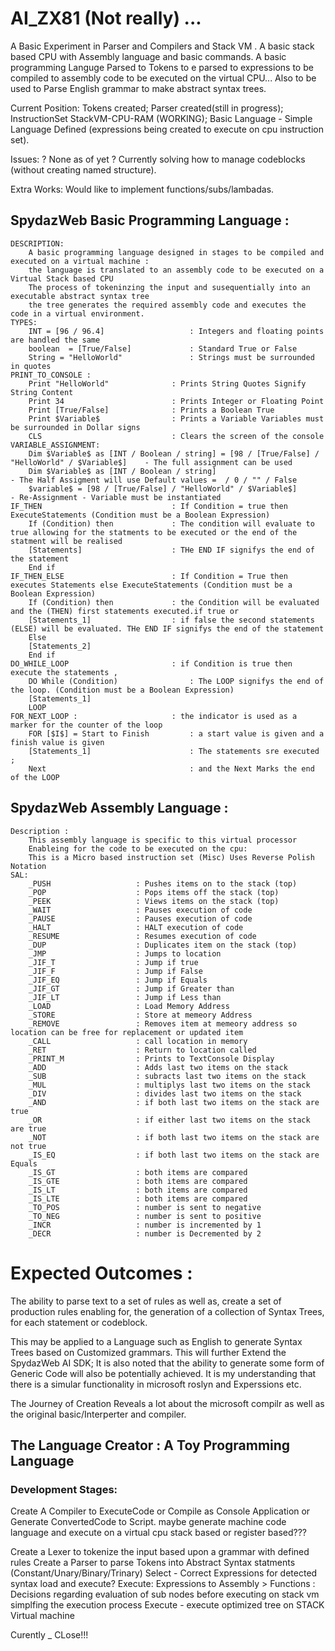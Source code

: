 # AI_ZX81 (Not really) ...

A Basic Experiment in Parser and Compilers and Stack VM . A basic stack based CPU with Assembly language and basic commands. 
A basic programming Languge Parsed to Tokens to e parsed to expressions to be compiled to assembly code to be executed on the virtual CPU... 
Also to be used to Parse English grammar to make abstract syntax trees. 

Current Position: Tokens created; Parser created(still in progress); InstructionSet StackVM-CPU-RAM (WORKING); Basic Language - Simple Language Defined (expressions being created to execute on cpu instruction set).

Issues: ? None as of yet ? Currently solving how to manage codeblocks (without creating named structure).

Extra Works: Would like to implement functions/subs/lambadas.

## SpydazWeb Basic Programming Language :
	DESCRIPTION:
		A basic programming language designed in stages to be compiled and executed on a virtual machine :
		the language is translated to an assembly code to be executed on a Virtual Stack based CPU
		The process of tokeninzing the input and susequentially into an executable abstract syntax tree
		the tree generates the required assembly code and executes the code in a virtual environment.
	TYPES: 
		INT = [96 / 96.4]					: Integers and floating points are handled the same
		boolean  = [True/False]				: Standard True or False
		String = "HelloWorld"				: Strings must be surrounded in quotes
	PRINT_TO_CONSOLE : 
		Print "HelloWorld"				: Prints String Quotes Signify String Content
		Print 34						: Prints Integer or Floating Point
		Print [True/False]				: Prints a Boolean True
		Print $Variable$				: Prints a Variable Variables must be surrounded in Dollar signs
		CLS								: Clears the screen of the console
	VARIABLE_ASSIGNMENT:
		Dim $Variable$ as [INT / Boolean / string] = [98 / [True/False] / "HelloWorld" / $Variable$]	- The full assignment can be used
		Dim $Variable$ as [INT / Boolean / string]														- The Half Assigment will use Default values =  / 0 / "" / False 
		$variable$ = [98 / [True/False] / "HelloWorld" / $Variable$]									- Re-Assignment - Variable must be instantiated
	IF_THEN								: If Condition = true then ExecuteStatements (Condition must be a Boolean Expression)
		If (Condition) then				: The condition will evaluate to true allowing for the statments to be executed or the end of the statment will be realised
		[Statements]					: THe END IF signifys the end of the statement
		End if
	IF_THEN_ELSE						: If Condition = True then executes Statements else ExecuteStatements (Condition must be a Boolean Expression)
		If (Condition) then				: the Condition will be evaluated and the (THEN) first statements executed.if true or  
		[Statements_1]					: if false the second statements (ELSE) will be evaluated. THe END IF signifys the end of the statement
		Else
		[Statements_2]
		End if
	DO_WHILE_LOOP						: if Condition is true then execute the statements , 
		DO While (Condition)				: The LOOP signifys the end of the loop. (Condition must be a Boolean Expression) 
		[Statements_1]
		LOOP
	FOR_NEXT_LOOP :						: the indicator is used as a marker for the counter of the loop
		FOR [$I$] = Start to Finish			: a start value is given and a finish value is given
		[Statements_1]						: The statements sre executed ; 
		Next								: and the Next Marks the end of the LOOP

## SpydazWeb Assembly Language : 
	Description :
		This assembly language is specific to this virtual processor 
		Enableing for the code to be executed on the cpu: 
		This is a Micro based instruction set (Misc) Uses Reverse Polish Notation
	SAL:
		_PUSH					: Pushes items on to the stack (top)
		_POP					: Pops items off the stack (top)
		_PEEK					: Views items on the stack (top)
		_WAIT					: Pauses execution of code
		_PAUSE					: Pauses execution of code
		_HALT					: HALT execution of code
		_RESUME					: Resumes execution of code
		_DUP					: Duplicates item on the stack (top)
		_JMP					: Jumps to location
		_JIF_T					: Jump if true
		_JIF_F					: Jump if False
		_JIF_EQ					: Jump if Equals
		_JIF_GT					: Jump if Greater than
		_JIF_LT					: Jump if Less than
		_LOAD					: Load Memory Address
		_STORE					: Store at memeory Address
		_REMOVE					: Removes item at memeory address so location can be free for replacement or updated item
		_CALL					: call location in memory
		_RET					: Return to location called
		_PRINT_M				: Prints to TextConsole Display
		_ADD					: Adds last two items on the stack
		_SUB					: subracts last two items on the stack
		_MUL					: multiplys last two items on the stack
		_DIV					: divides last two items on the stack
		_AND					: if both last two items on the stack are true
		_OR						: if either last two items on the stack are true
		_NOT					: if both last two items on the stack are not true
		_IS_EQ					: if both last two items on the stack are Equals
		_IS_GT					: both items are compared 
		_IS_GTE					: both items are compared 
		_IS_LT					: both items are compared 
		_IS_LTE					: both items are compared 
		_TO_POS					: number is sent to negative
		_TO_NEG					: number is sent to positive
		_INCR					: number is incremented by 1
		_DECR 					: number is Decremented by 2



# Expected Outcomes :

 The ability to parse text to a set of rules as well as,
 create a set of production rules enabling for,
 the generation of a collection of Syntax Trees,
 for each statement or codeblock.

 This may be applied to a Language such as English to generate Syntax Trees based on Customized grammars. 
 This will further Extend the SpydazWeb AI SDK; 
 It is also noted that the ability to generate some form of Generic Code will also be potentially achieved. 
 It is my understanding that there is a simular functionality in microsoft roslyn and Experssions etc. 

 The Journey of Creation Reveals a lot about the microsoft compilr as well as the original basic/Interperter and compiler.
  

 ## The Language Creator : A Toy Programming Language

### Development Stages: 

Create A Compiler to ExecuteCode or Compile as Console Application or Generate ConvertedCode to Script. 
maybe generate machine code language and execute on a virtual cpu stack based or register based???

Create a Lexer to tokenize the input based upon a grammar with defined rules
Create a Parser to parse Tokens into Abstract Syntax statments (Constant/Unary/Binary/Trinary)
Select - Correct Expressions for detected syntax load and execute?
Execute: Expressions to Assembly >  Functions : Decisions regarding evaluation of sub nodes before executing on stack vm simplfing the execution process
Execute - execute optimized tree on STACK Virtual machine

Curently _ CLose!!!


 
